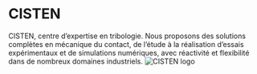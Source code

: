# CISTEN
CISTEN, centre d’expertise en tribologie. Nous proposons des solutions complètes en mécanique du contact, de l’étude à la réalisation d’essais expérimentaux et de simulations numériques, avec réactivité et flexibilité dans de nombreux domaines industriels.
![CISTEN logo](https://cisten.org/wp-content/uploads/2021/06/cropped-LogoCisten_Couleur-SD.png)
